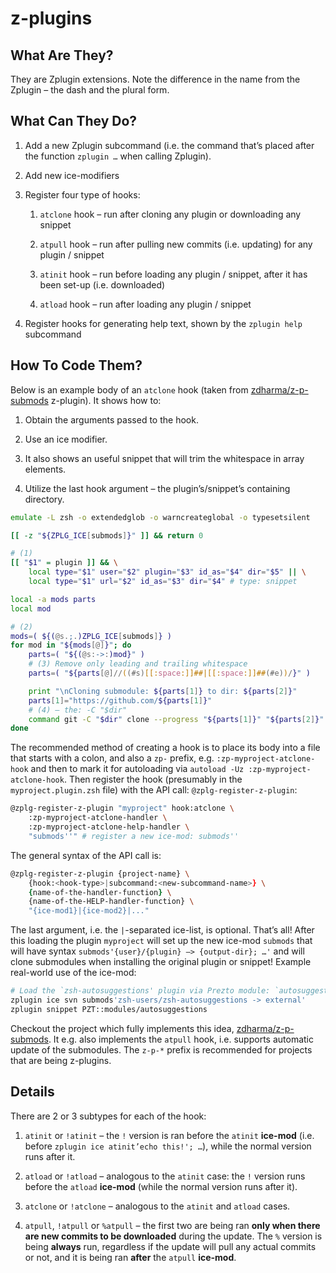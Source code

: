 # z-plugins 

## What Are They?

They are Zplugin extensions. Note the difference in the name from the
Zplugin – the dash and the plural form.

## What Can They Do?

1.  Add a new Zplugin subcommand (i.e. the command that’s placed after
    the function `zplugin …​` when calling Zplugin).

2.  Add new ice-modifiers

3.  Register four type of hooks:
    
    1.  `atclone` hook – run after cloning any plugin or downloading any
        snippet
    
    2.  `atpull` hook – run after pulling new commits (i.e. updating)
        for any plugin / snippet
    
    3.  `atinit` hook – run before loading any plugin / snippet, after
        it has been set-up (i.e. downloaded)
    
    4.  `atload` hook – run after loading any plugin / snippet

4.  Register hooks for generating help text, shown by the `zplugin help`
    subcommand

## How To Code Them?

Below is an example body of an `atclone` hook (taken from
[zdharma/z-p-submods](https://github.com/zdharma/z-p-submods) z-plugin).
It shows how to:

1.  Obtain the arguments passed to the hook.

2.  Use an ice modifier.

3.  It also shows an useful snippet that will trim the whitespace in
    array elements.

4.  Utilize the last hook argument – the plugin’s/snippet’s containing
    directory.

<!-- end list -->

``` zsh
emulate -L zsh -o extendedglob -o warncreateglobal -o typesetsilent

[[ -z "${ZPLG_ICE[submods]}" ]] && return 0

# (1)
[[ "$1" = plugin ]] && \
    local type="$1" user="$2" plugin="$3" id_as="$4" dir="$5" || \
    local type="$1" url="$2" id_as="$3" dir="$4" # type: snippet

local -a mods parts
local mod

# (2)
mods=( ${(@s.;.)ZPLG_ICE[submods]} )
for mod in "${mods[@]}"; do
    parts=( "${(@s:->:)mod}" )
    # (3) Remove only leading and trailing whitespace
    parts=( "${parts[@]//((#s)[[:space:]]##|[[:space:]]##(#e))/}" )

    print "\nCloning submodule: ${parts[1]} to dir: ${parts[2]}"
    parts[1]="https://github.com/${parts[1]}"
    # (4) – the: -C "$dir"
    command git -C "$dir" clone --progress "${parts[1]}" "${parts[2]}"
done
```

The recommended method of creating a hook is to place its body into a
file that starts with a colon, and also a `zp-` prefix, e.g.
`:zp-myproject-atclone-hook` and then to mark it for autoloading via
`autoload -Uz :zp-myproject-atclone-hook`. Then register the hook
(presumably in the `myproject.plugin.zsh` file) with the API call:
`@zplg-register-z-plugin`:

``` zsh
@zplg-register-z-plugin "myproject" hook:atclone \
    :zp-myproject-atclone-handler \
    :zp-myproject-atclone-help-handler \
    "submods''" # register a new ice-mod: submods''
```

The general syntax of the API call is:

``` zsh
@zplg-register-z-plugin {project-name} \
    {hook:<hook-type>|subcommand:<new-subcommand-name>} \
    {name-of-the-handler-function} \
    {name-of-the-HELP-handler-function} \
    "{ice-mod1}|{ice-mod2}|..."
```

The last argument, i.e. the `|`-separated ice-list, is optional. That’s
all\! After this loading the plugin `myproject` will set up the new
ice-mod `submods` that will have syntax `submods'{user}/{plugin} –>
{output-dir};
…​'` and will clone submodules when installing the original plugin or
snippet\! Example real-world use of the ice-mod:

``` zsh
# Load the `zsh-autosuggestions' plugin via Prezto module: `autosuggestions'
zplugin ice svn submods'zsh-users/zsh-autosuggestions -> external'
zplugin snippet PZT::modules/autosuggestions
```

Checkout the project which fully implements this idea,
[zdharma/z-p-submods](https://github.com/zdharma/z-p-submods). It e.g.
also implements the `atpull` hook, i.e. supports automatic update of the
submodules. The `z-p-*` prefix is recommended for projects that are
being z-plugins.

## Details

There are 2 or 3 subtypes for each of the hook:

1.  `atinit` or `!atinit` – the `!` version is ran before the `atinit`
    **ice-mod** (i.e. before `zplugin ice atinit’echo this!'; …​`),
    while the normal version runs after it.

2.  `atload` or `!atload` – analogous to the `atinit` case: the `!`
    version runs before the `atload` **ice-mod** (while the normal
    version runs after it).

3.  `atclone` or `!atclone` – analogous to the `atinit` and `atload`
    cases.

4.  `atpull`, `!atpull` or `%atpull` – the first two are being ran
    **only when there are new commits to be downloaded** during the
    update. The `%` version is being **always** run, regardless if the
    update will pull any actual commits or not, and it is being ran
    **after** the `atpull` **ice-mod**.
